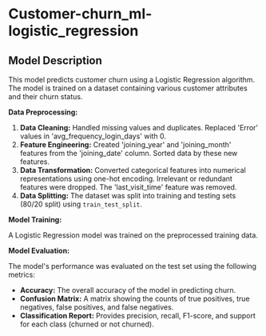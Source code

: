 # Customer-churn_ml-logistic_regression

## Model Description

This model predicts customer churn using a Logistic Regression algorithm.  The model is trained on a dataset containing various customer attributes and their churn status.

**Data Preprocessing:**

1. **Data Cleaning:** Handled missing values and duplicates. Replaced 'Error' values in 'avg_frequency_login_days' with 0.
2. **Feature Engineering:** Created 'joining_year' and 'joining_month' features from the 'joining_date' column.  Sorted data by these new features.
3. **Data Transformation:**  Converted categorical features into numerical representations using one-hot encoding.  Irrelevant or redundant features were dropped.  The 'last_visit_time' feature was removed.
4. **Data Splitting:** The dataset was split into training and testing sets (80/20 split) using `train_test_split`.

**Model Training:**

A Logistic Regression model was trained on the preprocessed training data.

**Model Evaluation:**

The model's performance was evaluated on the test set using the following metrics:

* **Accuracy:**  The overall accuracy of the model in predicting churn.
* **Confusion Matrix:** A matrix showing the counts of true positives, true negatives, false positives, and false negatives.
* **Classification Report:** Provides precision, recall, F1-score, and support for each class (churned or not churned).
